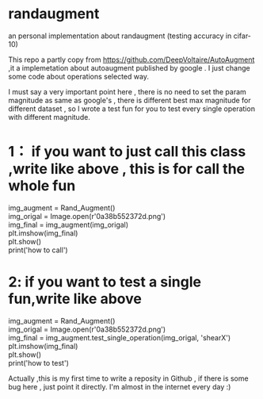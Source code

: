 # randaugment
an personal  implementation  about randaugment (testing accuracy in  cifar-10) 

This repo  a  partly  copy  from   https://github.com/DeepVoltaire/AutoAugment  ,it  a  implemetation  about  autoaugment  published by google .  I  just change some  code  about  operations  selected  way.


I  must  say  a  very  important  point here , there is  no  need  to   set  the  param magnitude  as  same  as  google's ,  there  is  different best  max  magnitude  for  different  dataset ,  so  I  wrote  a  test fun  for  you  to  test   every  single   operation  with different  magnitude.



# 1： if you  want to  just  call  this  class ,write  like above , this  is  for  call the whole fun



img_augment = Rand_Augment()   
img_origal = Image.open(r'0a38b552372d.png')  
img_final = img_augment(img_origal)   
plt.imshow(img_final)  
plt.show()  
print('how to  call')  

# 2: if you  want  to test  a single fun,write  like  above 

img_augment = Rand_Augment()  
img_origal = Image.open(r'0a38b552372d.png')  
img_final = img_augment.test_single_operation(img_origal, 'shearX')  
plt.imshow(img_final)  
plt.show()  
print('how  to test')  


Actually ,this  is  my  first  time to write a   reposity in Github ,  if there is  some bug  here , just  point  it directly. I'm  almost  in the  internet  every  day  :)
